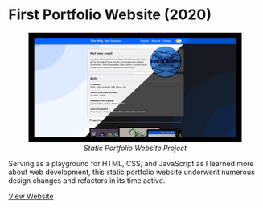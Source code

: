# First Portfolio Website (2020)
<figure align="center">
  <img alt="First Portfolio Website - Title Card" src="./img/site-card.png" />
  <figcaption><i>Static Portfolio Website Project</i></figcaption>
</figure>
<p>
  Serving as a playground for HTML, CSS, and JavaScript as I learned more about web development, 
  this static portfolio website underwent numerous design changes and refactors in its time active.
</p>
<a href="./index.html">View Website</a>
